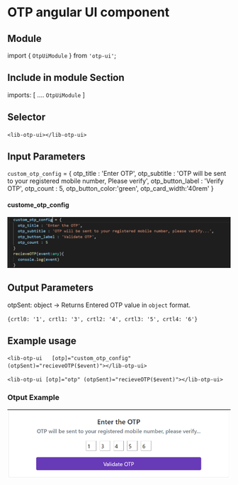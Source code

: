 # OTP angular UI component 
 
## Module
import { `OtpUiModule` } from `'otp-ui'`;

## Include in module Section
imports: [
    ....
    `OtpUiModule`
]

## Selector

`<lib-otp-ui></lib-otp-ui>`

## Input Parameters
 `custom_otp_config` = {
    otp_title : 'Enter OTP',
    otp_subtitle : 'OTP will be sent to your registered mobile number, Please verify',
    otp_button_label : 'Verify OTP',
    otp_count : 5,
    otp_button_color:'green',
    otp_card_width:'40rem'
  }
#### custome_otp_config

![image](https://github.com/sivasankula/OtpWorks/blob/master/formateobj.png?raw=true)

## Output Parameters
otpSent: object -> Returns Entered OTP value in `object` format.

`{crtl0: '1', crtl1: '3', crtl2: '4', crtl3: '5', crtl4: '6'}`

## Example usage
`<lib-otp-ui   [otp]="custom_otp_config" (otpSent)="recieveOTP($event)"></lib-otp-ui>`

`<lib-otp-ui [otp]="otp" (otpSent)="recieveOTP($event)"></lib-otp-ui>`

### Otput Example

![alt text](https://github.com/sivasankula/OtpWorks/blob/master/otp-ui.PNG?raw=true)